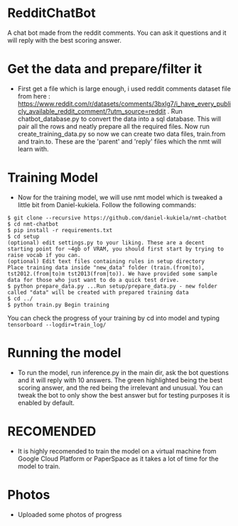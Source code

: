 # RedditChatBot
A chat bot made from the reddit comments. You can ask it questions and it will reply with the best scoring answer.

# Get the data and prepare/filter it

* First get a file which is large enough, i used reddit comments dataset file from here : https://www.reddit.com/r/datasets/comments/3bxlg7/i_have_every_publicly_available_reddit_comment/?utm_source=reddit
. Run chatbot_database.py to convert the data into a sql database. This will pair all the rows and neatly prepare all the required files. Now run create_training_data.py so now we can create two data files, train.from and train.to. These are the 'parent' and 'reply' files which the nmt will learn with.

# Training Model

* Now for the training model, we will use nmt model which is tweaked a little bit from Daniel-kukiela. Follow the following commands:
```
$ git clone --recursive https://github.com/daniel-kukiela/nmt-chatbot
$ cd nmt-chatbot
$ pip install -r requirements.txt
$ cd setup
(optional) edit settings.py to your liking. These are a decent starting point for ~4gb of VRAM, you should first start by trying to raise vocab if you can.
(optional) Edit text files containing rules in setup directory
Place training data inside "new_data" folder (train.(from|to), tst2012.(from|to)m tst2013(from|to)). We have provided some sample data for those who just want to do a quick test drive.
$ python prepare_data.py ...Run setup/prepare_data.py - new folder called "data" will be created with prepared training data
$ cd ../
$ python train.py Begin training
```
You can check the progress of your training by cd into model and typing ```tensorboard --logdir=train_log/```

# Running the model
* To run the model, run inference.py in the main dir, ask the bot questions and it will reply with 10 answers. The green highlighted being the best scoring answer, and the red being the irrelevant and unusual. You can tweak the bot to only show the best answer but for testing purposes it is enabled by default.

# RECOMENDED
* It is highly recomended to train the model on a virtual machine from Google Cloud Platform or PaperSpace as it takes a lot of time for the model to train.

# Photos
* Uploaded some photos of progress
